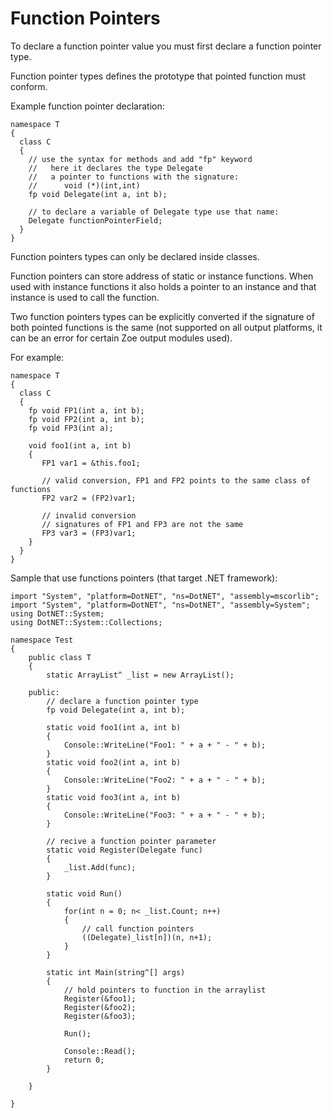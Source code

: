 # Function Pointers #

To declare a function pointer value you must first declare a function pointer type.

Function pointer types defines the prototype that pointed function must conform.

Example function pointer declaration:

```
namespace T
{
  class C
  {
    // use the syntax for methods and add "fp" keyword
    //   here it declares the type Delegate
    //   a pointer to functions with the signature:
    //      void (*)(int,int) 
    fp void Delegate(int a, int b);

    // to declare a variable of Delegate type use that name:
    Delegate functionPointerField;
  }
}
```

Function pointers types can only be declared inside classes.

Function pointers can store address of static or instance functions.
When used with instance functions it also holds a pointer to an  instance and that instance is used to call the function.

Two function pointers types can be explicitly converted if the signature
of both pointed functions is the same (not supported on all output platforms, it can be an error for certain Zoe output modules used).

For example:

```
namespace T
{
  class C
  {
    fp void FP1(int a, int b);
    fp void FP2(int a, int b);
    fp void FP3(int a);

    void foo1(int a, int b)
    {
       FP1 var1 = &this.foo1;
       
       // valid conversion, FP1 and FP2 points to the same class of functions
       FP2 var2 = (FP2)var1;

       // invalid conversion
       // signatures of FP1 and FP3 are not the same
       FP3 var3 = (FP3)var1;
    }
  }
}
```



Sample that use functions pointers (that target .NET framework):

```
import "System", "platform=DotNET", "ns=DotNET", "assembly=mscorlib";
import "System", "platform=DotNET", "ns=DotNET", "assembly=System";
using DotNET::System;
using DotNET::System::Collections;

namespace Test
{
	public class T 
	{
		static ArrayList^ _list = new ArrayList();

	public:
		// declare a function pointer type
		fp void Delegate(int a, int b);

		static void foo1(int a, int b)
		{
			Console::WriteLine("Foo1: " + a + " - " + b);
		}
		static void foo2(int a, int b)
		{
			Console::WriteLine("Foo2: " + a + " - " + b);
		}
		static void foo3(int a, int b)
		{
			Console::WriteLine("Foo3: " + a + " - " + b);
		}

		// recive a function pointer parameter
		static void Register(Delegate func)
		{
			_list.Add(func);
		}

		static void Run()
		{
			for(int n = 0; n< _list.Count; n++)
			{
				// call function pointers
				((Delegate)_list[n])(n, n+1);
			}
		}

		static int Main(string^[] args)
		{
			// hold pointers to function in the arraylist
			Register(&foo1);
			Register(&foo2);
			Register(&foo3);

			Run();

			Console::Read();
			return 0;
		}

	}

}

```
